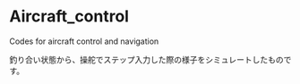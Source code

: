 # Aircraft_control
Codes for aircraft control and navigation

釣り合い状態から、操舵でステップ入力した際の様子をシミュレートしたものです。
